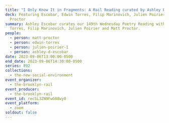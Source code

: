 ```yaml
---
title: "I Only Know It in Fragments: A Rail Reading curated by Ashley Escobar"
deck: Featuring Escobar, Edwin Torres, Filip Marinovich, Julien Poirier and Matt
  Proctor
summary: Ashley Escobar curates our 149th Wednesday Poetry Reading with Edwin
  Torres, Filip Marinovich, Julien Poirier and Matt Proctor.
people:
  - person: matt-proctor
  - person: edwin-torres
  - person: julien-poirier-1
  - person: ashley-d-escobar
date: 2023-09-06T13:00:00-0500
end_date: 2023-09-06T14:30:00-0500
series: 892
collections:
  - the-new-social-environment
event_organizer:
  - the-brooklyn-rail
event_producer:
  - the-brooklyn-rail
event_id: recSL3ZN9FwG08wy0
event_platform:
  - zoom
soldout: false
---
```

